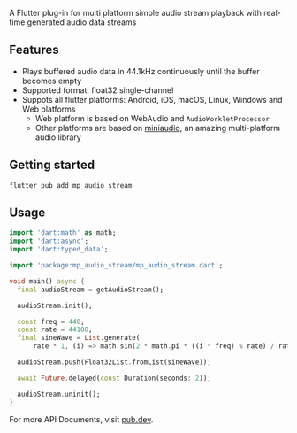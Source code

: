 
A Flutter plug-in for multi platform simple audio stream playback with real-time generated audio data streams

## Features

- Plays buffered audio data in 44.1kHz continuously until the buffer becomes empty
- Supported format: float32 single-channel
- Suppots all flutter platforms: Android, iOS, macOS, Linux, Windows and Web platforms
  - Web platform is based on WebAudio and `AudioWorkletProcessor`
  - Other platforms are based on [miniaudio](https://github.com/mackron/miniaudio.git), an amazing multi-platform audio library

## Getting started

```
flutter pub add mp_audio_stream
```

## Usage

```dart
import 'dart:math' as math;
import 'dart:async';
import 'dart:typed_data';

import 'package:mp_audio_stream/mp_audio_stream.dart';

void main() async {
  final audioStream = getAudioStream();

  audioStream.init();

  const freq = 440;
  const rate = 44100;
  final sineWave = List.generate(
      rate * 1, (i) => math.sin(2 * math.pi * ((i * freq) % rate) / rate));

  audioStream.push(Float32List.fromList(sineWave));

  await Future.delayed(const Duration(seconds: 2));

  audioStream.uninit();
}
```

For more API Documents, visit [pub.dev](https://pub.dev/packages/mp_audio_stream).
